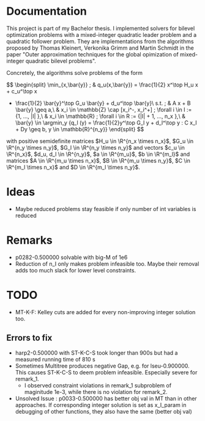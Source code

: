 # Documentation



This project is part of my Bachelor thesis. I implemented solvers for bilevel optimization problems with a mixed-integer quadratic leader problem and a quadratic follower problem. They are implementations from the algorithms proposed by Thomas Kleinert, Verkonika Grimm and Martin Schmidt in the paper "Outer approximation techniques for the global opimization of mixed-integer quadratic bilevel problems".

Concretely, the algorithms solve problems of the form

$$
\begin{split}
\min_{x,\bar{y}} \; & q_u(x,\bar{y}) = \frac{1}{2} x^\top H_u x + c_u^\top x
+ \frac{1}{2} \bar{y}^\top G_u \bar{y} + d_u^\top \bar{y}\\
s.t. \; & A x + B \bar{y} \geq a,\\
& x_i \in \mathbb{Z} \cap [x_i^-, x_i^+] \; \forall i \in I := \{1, ..., |I| \},\\
& x_i \in \mathbb{R} \; \forall i \in R := \{|I| + 1, ..., n_x \},\\
& \bar{y} \in \argmin_y \{q_l (y) = \frac{1}{2}y^\top G_l y + d_l^\top y : C x_I + Dy \geq b, y \in \mathbb{R}^{n_y}\}
\end{split}
$$

with positive semidefinite matrices $H_u \in \R^{n_x \times n_x}$, $G_u \in \R^{n_y \times n_y}$, $G_l \in \R^{n_y \times n_y}$ and vectors $c_u \in \R^{n_x}$, $d_u, d_l \in \R^{n_y}$, $a \in \R^{m_u}$, $b \in \R^{m_l}$ and matrices $A \in \R^{m_u \times n_x}$, $B \in \R^{m_u \times n_y}$, $C \in \R^{m_l \times n_x}$ and $D \in \R^{m_l \times n_y}$.

# Ideas

- Maybe reduced problems stay feasible if only number of int variables is reduced

# Remarks

- p0282-0.500000 solvable with big-M of 1e6
- Reduction of n_I only makes problem infeasible too. Maybe their removal adds too much slack for lower level constraints.

# TODO

- MT-K-F: Kelley cuts are added for every non-improving integer solution too.

## Errors to fix

- harp2-0.500000 with ST-K-C-S took longer than 900s but had a measured running time of 810 s
- Sometimes Multitree produces negative Gap, e.g. for lseu-0.900000. This causes ST-K-C-S to deem problem infeasible. Especially severe for remark_1.
    - I observed constraint violations in remark_1 subproblem of maginitude 1e-3, while there is no violation for remark_2.
- Unsolved Issue : p0033-0.500000 has better obj val in MT than in other approaches. If corresponding integer solution is set as x_I_param in debugging of other functions, they also have the same (better obj val)
